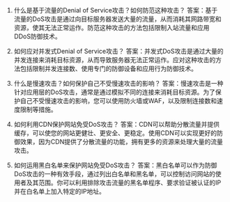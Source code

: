 

1. 什么是基于流量的Denial of Service攻击？如何防范这种攻击？
答案：基于流量的DoS攻击是通过向目标服务器发送大量的流量，从而消耗其网路带宽和资源，使其无法正常运作。防范这种攻击的方法包括限制入站流量和应用DDoS防御技术。

2. 如何应对并发式Denial of Service攻击？
答案：并发式DoS攻击是通过大量的并发连接来消耗目标资源，从而导致服务器无法正常运作。应对这种攻击的方法包括限制并发连接数、使用专门的防御设备和应用行为防御技术。

3. 什么是慢速攻击？如何保护自己不受慢速攻击的影响？
答案：慢速攻击是一种针对应用层的DoS攻击，通常是通过模拟不同的连接来消耗目标资源。为了保护自己不受慢速攻击的影响，您可以使用防火墙或WAF，以及限制连接数和速度限制等措施。

4. 如何利用CDN保护网站免受DoS攻击？
答案：CDN可以帮助分散流量并提供缓存，可以使您的网站更健壮、更安全、更稳定。使用CDN可以实现更好的防御效果，因为CDN提供了分散流量的功能，拥有更多的资源来处理大量的流量攻击。

5. 如何运用黑白名单来保护网站免受DoS攻击？
答案：黑白名单可以作为防御DoS攻击的一种有效手段，通过列出白名单和黑名单，可以控制访问网站的使用者及其范围。你可以利用排除攻击流量的黑名单程序、要求验证被认证的IP并在白名单上加入特定的IP地址。